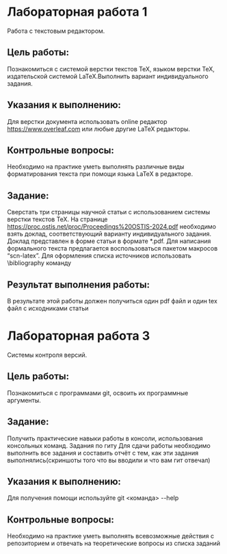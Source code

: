 # Лабораторная работа 1  
Работа с текстовым редактором.

## Цель работы:  
Познакомиться с системой верстки текстов TeX, языком верстки TeX, издательской системой LaTeX.Выполнить вариант индивидуального задания.  
## Указания к выполнению:  
Для верстки документа использовать online ­редактор https://www.overleaf.com или любые другие LaTeX редакторы.
  
## Контрольные вопросы:  
Необходимо на практике уметь выполнять различные виды форматирования текста при помощи языка LaTeX в редакторе. 
  
## Задание:
Сверстать три страницы научной статьи с использованием системы верстки текстов TeX.
На странице https://proc.ostis.net/proc/Proceedings%20OSTIS-2024.pdf необходимо взять доклад, соответствующий варианту индивидуального задания.
Доклад представлен в форме статьи в формате *.pdf.
Для написания формального текста предлагается воспользоваться пакетом макросов “scn-latex”. 
Для оформления списка источников использовать \bibliography команду

## Результат выполнения работы:
В результате этой работы должен получиться один pdf файл и один tex файл с исходниками статьи

# Лабораторная работа 3

Системы контроля версий.  

## Цель работы:
Познакомиться с программами git, освоить их программные аргументы.

## Задание:
Получить практические навыки работы в консоли, использования консольных команд.
Задания по гиту
Для сдачи работы необходимо выполнить все задания и составить отчёт с тем, как эти задания выполнялись(скриншоты того что вы вводили и что вам гит отвечал)

## Указания к выполнению:
Для получения помощи используйте
git <команда> --help

## Контрольные вопросы:
Необходимо на практике уметь выполнять всевозможные действия с репозиторием и отвечать на теоретические вопросы из списка заданий

